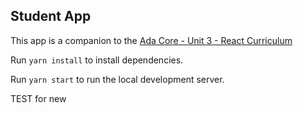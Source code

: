 ## Student App

This app is a companion to the [Ada Core - Unit 3 - React Curriculum](https://github.com/ada-developers-academy/core-unit-3)

Run `yarn install` to install dependencies. 

Run `yarn start` to run the local development server.


TEST for new 
